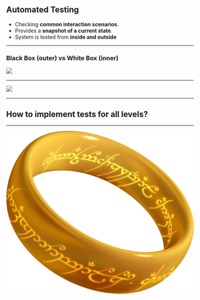 ## Automated Testing

* Checking **common interaction scenarios**.
* Provides a **snapshot of a current state**.
* System is tested from **inside and outside**

---

### Black Box (outer) vs White Box (inner)

![](img/box.png)

---

![](img/pyramid.png)

---

## How to implement tests for all levels?

---

![](img/ring.png)
